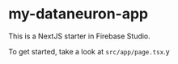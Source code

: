 # my-dataneuron-app

This is a NextJS starter in Firebase Studio.

To get started, take a look at `src/app/page.tsx`.y
